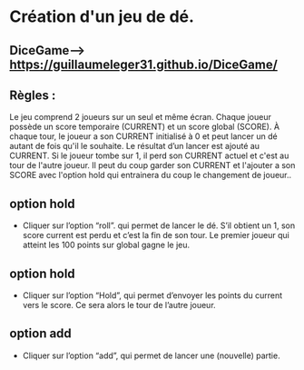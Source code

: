 # Création d'un jeu de dé. 

## DiceGame--> https://guillaumeleger31.github.io/DiceGame/


## Règles :
Le jeu comprend 2 joueurs sur un seul et même écran.
Chaque joueur possède un score temporaire (CURRENT) et un score global (SCORE).
À chaque tour, le joueur a son CURRENT initialisé à 0 et peut lancer un dé autant de fois qu'il le souhaite.
Le résultat d’un lancer est ajouté au CURRENT. Si le joueur tombe sur 1, il perd son CURRENT actuel et c'est au tour de l'autre joueur.
Il peut  du coup garder son CURRENT et l'ajouter a son SCORE avec l'option hold qui entrainera du coup le changement de joueur..


## option hold
- Cliquer sur l’option “roll”. qui permet de lancer le dé. S’il obtient un 1, son score current est perdu et c’est la fin de son tour.
Le premier joueur qui atteint les 100 points sur global gagne le jeu.

## option hold
- Cliquer sur l’option “Hold”, qui permet d’envoyer les points du current vers le score. Ce sera alors le
tour de l’autre joueur.

## option add
- Cliquer sur l’option “add”, qui permet de lancer une (nouvelle) partie.
